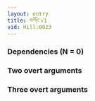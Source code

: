 ```yaml
---
layout: entry
title: བཀོང་√1
vid: Hill:0023
---
```

### Dependencies (N = 0)


### Two overt arguments


### Three overt arguments
